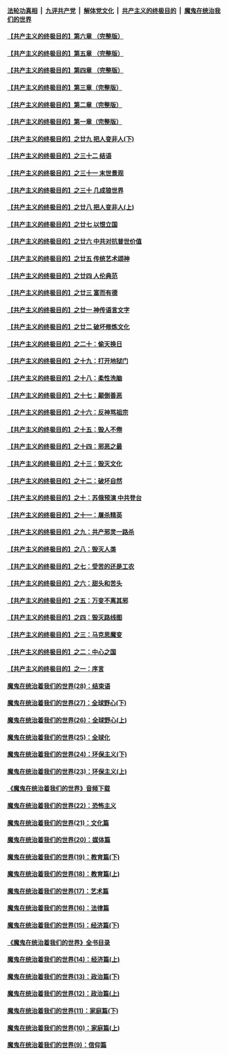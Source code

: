 

####  [法轮功真相](../../../../basic/blob/master/README.md?t=04040201) &nbsp;|&nbsp; [九评共产党](../../../../9ping.md/blob/master/README.md?t=04040201) &nbsp;|&nbsp; [解体党文化](../../../../jtdwh.md/blob/master/README.md?t=04040201)  &nbsp;|&nbsp; [共产主义的终极目的](../../../../gczydzjmd.md/blob/master/README.md?t=04040201) &nbsp;|&nbsp; [魔鬼在统治我们的世界](../../../../mgztzwmdsj.md/blob/master/README.md?t=04040201) 

#### [【共产主义的终极目的】第六章 （完整版）](../pages/nsc422/n11428913.md?t=04040201) 

#### [【共产主义的终极目的】第五章 （完整版）](../pages/nsc422/n11428912.md?t=04040201) 

#### [【共产主义的终极目的】第四章 （完整版）](../pages/nsc422/n11428907.md?t=04040201) 

#### [【共产主义的终极目的】第三章（完整版）](../pages/nsc422/n11428848.md?t=04040201) 

#### [【共产主义的终极目的】第二章（完整版）](../pages/nsc422/n11428831.md?t=04040201) 

#### [【共产主义的终极目的】第一章（完整版）](../pages/nsc422/n11417651.md?t=04040201) 

#### [【共产主义的终极目的】之廿九 把人变非人(下)](../pages/nsc422/n11344140.md?t=04040201) 

#### [【共产主义的终极目的】之三十二 结语](../pages/nsc422/n11360535.md?t=04040201) 

#### [【共产主义的终极目的】之三十一 末世景观](../pages/nsc422/n11351129.md?t=04040201) 

#### [【共产主义的终极目的】之三十 几成狼世界](../pages/nsc422/n11348280.md?t=04040201) 

#### [【共产主义的终极目的】之廿八 把人变非人(上)](../pages/nsc422/n11340492.md?t=04040201) 

#### [【共产主义的终极目的】之廿七 以恨立国](../pages/nsc422/n11336944.md?t=04040201) 

#### [【共产主义的终极目的】之廿六 中共对抗普世价值](../pages/nsc422/n11324785.md?t=04040201) 

#### [【共产主义的终极目的】之廿五 传统艺术颂神](../pages/nsc422/n11296396.md?t=04040201) 

#### [【共产主义的终极目的】之廿四 人伦典范](../pages/nsc422/n11296397.md?t=04040201) 

#### [【共产主义的终极目的】之廿三 富而有德](../pages/nsc422/n11283598.md?t=04040201) 

#### [【共产主义的终极目的】之廿一 神传语言文字](../pages/nsc422/n11263265.md?t=04040201) 

#### [【共产主义的终极目的】之廿二 破坏修炼文化](../pages/nsc422/n11245728.md?t=04040201) 

#### [【共产主义的终极目的】之二十：偷天换日](../pages/nsc422/n11238846.md?t=04040201) 

#### [【共产主义的终极目的】之十九：打开地狱门](../pages/nsc422/n11206376.md?t=04040201) 

#### [【共产主义的终极目的】之十八：柔性洗脑](../pages/nsc422/n11199994.md?t=04040201) 

#### [【共产主义的终极目的】之十七：颠倒善恶](../pages/nsc422/n11179782.md?t=04040201) 

#### [【共产主义的终极目的】之十六：反神骂祖宗](../pages/nsc422/n11166798.md?t=04040201) 

#### [【共产主义的终极目的】之十五：毁人不倦](../pages/nsc422/n11166792.md?t=04040201) 

#### [【共产主义的终极目的】之十四：邪恶之最](../pages/nsc422/n11150249.md?t=04040201) 

#### [【共产主义的终极目的】之十三：毁灭文化](../pages/nsc422/n11135227.md?t=04040201) 

#### [【共产主义的终极目的】之十二：破坏自然](../pages/nsc422/n11135214.md?t=04040201) 

#### [【共产主义的终极目的】之十：苏俄预演 中共登台](../pages/nsc422/n11118424.md?t=04040201) 

#### [【共产主义的终极目的】之十一：屠杀精英](../pages/nsc422/n11118442.md?t=04040201) 

#### [【共产主义的终极目的】之九：共产邪灵一路杀](../pages/nsc422/n11114139.md?t=04040201) 

#### [【共产主义的终极目的】之八：毁灭人类](../pages/nsc422/n11108503.md?t=04040201) 

#### [【共产主义的终极目的】之七：受苦的还是工农](../pages/nsc422/n11101809.md?t=04040201) 

#### [【共产主义的终极目的】之六：甜头和苦头](../pages/nsc422/n11096971.md?t=04040201) 

#### [【共产主义的终极目的】之五：万变不离其邪](../pages/nsc422/n11091285.md?t=04040201) 

#### [【共产主义的终极目的】之四：毁灭路线图](../pages/nsc422/n11086284.md?t=04040201) 

#### [【共产主义的终极目的】之三：马克思魔变](../pages/nsc422/n11061941.md?t=04040201) 

#### [【共产主义的终极目的】之二：中心之国](../pages/nsc422/n11047728.md?t=04040201) 

#### [【共产主义的终极目的】之一：序言](../pages/nsc422/n11086077.md?t=04040201) 

#### [魔鬼在统治着我们的世界(28)：结束语](../pages/nsc422/n10936246.md?t=04040201) 

#### [魔鬼在统治着我们的世界(27)：全球野心(下)](../pages/nsc422/n10928319.md?t=04040201) 

#### [魔鬼在统治着我们的世界(26)：全球野心(上)](../pages/nsc422/n10900318.md?t=04040201) 

#### [魔鬼在统治着我们的世界(25)：全球化](../pages/nsc422/n10788205.md?t=04040201) 

#### [魔鬼在统治着我们的世界(24)：环保主义(下)](../pages/nsc422/n10695307.md?t=04040201) 

#### [魔鬼在统治着我们的世界(23)：环保主义(上)](../pages/nsc422/n10688613.md?t=04040201) 

#### [《魔鬼在统治着我们的世界》音频下载](../pages/nsc422/n10635553.md?t=04040201) 

#### [魔鬼在统治着我们的世界(22)：恐怖主义](../pages/nsc422/n10614727.md?t=04040201) 

#### [魔鬼在统治着我们的世界(21)：文化篇](../pages/nsc422/n10597706.md?t=04040201) 

#### [魔鬼在统治着我们的世界(20)：媒体篇](../pages/nsc422/n10586579.md?t=04040201) 

#### [魔鬼在统治着我们的世界(19)：教育篇(下)](../pages/nsc422/n10564808.md?t=04040201) 

#### [魔鬼在统治着我们的世界(18)：教育篇(上)](../pages/nsc422/n10526970.md?t=04040201) 

#### [魔鬼在统治着我们的世界(17)：艺术篇](../pages/nsc422/n10499093.md?t=04040201) 

#### [魔鬼在统治着我们的世界(16)：法律篇](../pages/nsc422/n10485969.md?t=04040201) 

#### [魔鬼在统治着我们的世界(15)：经济篇(下)](../pages/nsc422/n10469975.md?t=04040201) 

#### [《魔鬼在统治着我们的世界》全书目录](../pages/nsc422/n10464261.md?t=04040201) 

#### [魔鬼在统治着我们的世界(14)：经济篇(上)](../pages/nsc422/n10457370.md?t=04040201) 

#### [魔鬼在统治着我们的世界(13)：政治篇(下)](../pages/nsc422/n10448270.md?t=04040201) 

#### [魔鬼在统治着我们的世界(12)：政治篇(上)](../pages/nsc422/n10444576.md?t=04040201) 

#### [魔鬼在统治着我们的世界(11)：家庭篇(下)](../pages/nsc422/n10440961.md?t=04040201) 

#### [魔鬼在统治着我们的世界(10)：家庭篇(上)](../pages/nsc422/n10435448.md?t=04040201) 

#### [魔鬼在统治着我们的世界(9)：信仰篇](../pages/nsc422/n10432159.md?t=04040201) 

